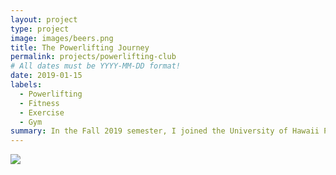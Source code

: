 ```yaml
---
layout: project
type: project
image: images/beers.png
title: The Powerlifting Journey
permalink: projects/powerlifting-club
# All dates must be YYYY-MM-DD format!
date: 2019-01-15
labels:
  - Powerlifting
  - Fitness
  - Exercise
  - Gym
summary: In the Fall 2019 semester, I joined the University of Hawaii Powerlifting Club
---
```


<img class="ui centered big middle rounded image" src="../images/uhpowerlifting.jpeg">


